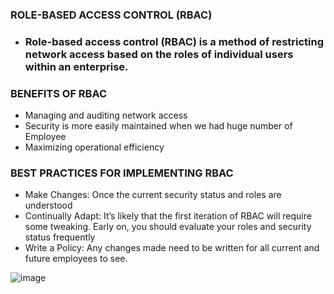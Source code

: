 ###  ROLE-BASED ACCESS CONTROL (RBAC)

- ### Role-based access control (RBAC) is a method of restricting network access based on the roles of individual users within an enterprise. 


### BENEFITS OF RBAC
- Managing and auditing network access
- Security is more easily maintained when we had huge number of Employee
- Maximizing operational efficiency


### BEST PRACTICES FOR IMPLEMENTING RBAC
- Make Changes: Once the current security status and roles are understood 
- Continually Adapt: It’s likely that the first iteration of RBAC will require some tweaking. Early on, you should evaluate your roles and security status frequently
- Write a Policy: Any changes made need to be written for all current and future employees to see.

![image](https://cdn.ttgtmedia.com/rms/onlineImages/itops-rbac_mobile.png)

